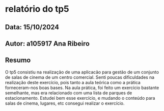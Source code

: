 # relatório do tp5
## Data: 15/10/2024
## Autor: a105917 Ana Ribeiro 
## Resumo

O tp5 consistiu na realização de uma aplicacão para gestão de um conjunto de salas de cinema de um centro comercial. Senti poucas dificuldades na realização deste exercício, pois tanto a aula teórica como a prática forneceram-nos boas bases. Na aula prática, foi feito um exercício bastante semelhante, mas era relacionado com uma lista de parques de estacionamento. Estudei bem esse exercício, e mudando o conteúdo para salas de cinema, lugares, etc consegui realizar o exercício.
